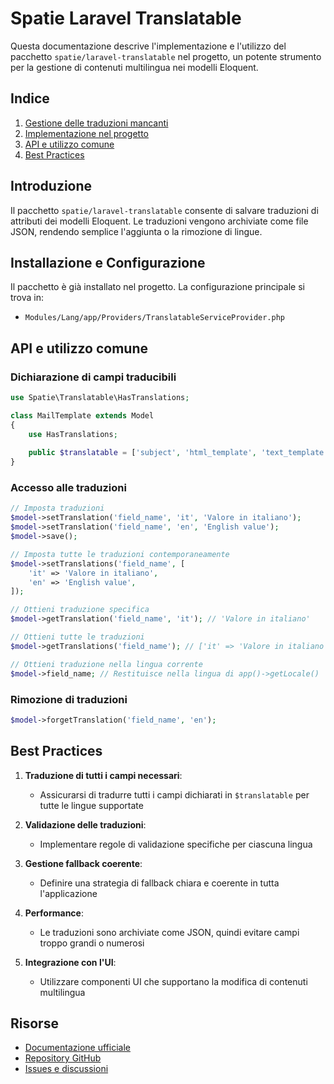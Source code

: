 # Spatie Laravel Translatable

Questa documentazione descrive l'implementazione e l'utilizzo del pacchetto `spatie/laravel-translatable` nel progetto, un potente strumento per la gestione di contenuti multilingua nei modelli Eloquent.

## Indice

1. [Gestione delle traduzioni mancanti](./gestione-traduzioni-mancanti.md)
2. [Implementazione nel progetto](./implementazione-nel-progetto.md)
3. [API e utilizzo comune](#api-e-utilizzo-comune)
4. [Best Practices](#best-practices)

## Introduzione

Il pacchetto `spatie/laravel-translatable` consente di salvare traduzioni di attributi dei modelli Eloquent. Le traduzioni vengono archiviate come file JSON, rendendo semplice l'aggiunta o la rimozione di lingue.

## Installazione e Configurazione

Il pacchetto è già installato nel progetto. La configurazione principale si trova in:

- `Modules/Lang/app/Providers/TranslatableServiceProvider.php`

## API e utilizzo comune

### Dichiarazione di campi traducibili

```php
use Spatie\Translatable\HasTranslations;

class MailTemplate extends Model
{
    use HasTranslations;
    
    public $translatable = ['subject', 'html_template', 'text_template'];
}
```

### Accesso alle traduzioni

```php
// Imposta traduzioni
$model->setTranslation('field_name', 'it', 'Valore in italiano');
$model->setTranslation('field_name', 'en', 'English value');
$model->save();

// Imposta tutte le traduzioni contemporaneamente
$model->setTranslations('field_name', [
    'it' => 'Valore in italiano',
    'en' => 'English value',
]);

// Ottieni traduzione specifica
$model->getTranslation('field_name', 'it'); // 'Valore in italiano'

// Ottieni tutte le traduzioni
$model->getTranslations('field_name'); // ['it' => 'Valore in italiano', 'en' => 'English value']

// Ottieni traduzione nella lingua corrente
$model->field_name; // Restituisce nella lingua di app()->getLocale()
```

### Rimozione di traduzioni

```php
$model->forgetTranslation('field_name', 'en');
```

## Best Practices

1. **Traduzione di tutti i campi necessari**:
   - Assicurarsi di tradurre tutti i campi dichiarati in `$translatable` per tutte le lingue supportate

2. **Validazione delle traduzioni**:
   - Implementare regole di validazione specifiche per ciascuna lingua

3. **Gestione fallback coerente**:
   - Definire una strategia di fallback chiara e coerente in tutta l'applicazione

4. **Performance**:
   - Le traduzioni sono archiviate come JSON, quindi evitare campi troppo grandi o numerosi

5. **Integrazione con l'UI**:
   - Utilizzare componenti UI che supportano la modifica di contenuti multilingua

## Risorse

- [Documentazione ufficiale](https://spatie.be/docs/laravel-translatable)
- [Repository GitHub](https://github.com/spatie/laravel-translatable)
- [Issues e discussioni](https://github.com/spatie/laravel-translatable/issues)
